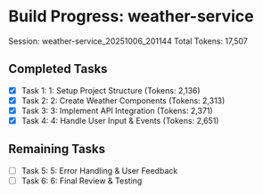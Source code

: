 # Build Progress: weather-service
Session: weather-service_20251006_201144
Total Tokens: 17,507

## Completed Tasks
- [x] Task 1: 1: Setup Project Structure (Tokens: 2,136)
- [x] Task 2: 2: Create Weather Components (Tokens: 2,313)
- [x] Task 3: 3: Implement API Integration (Tokens: 2,371)
- [x] Task 4: 4: Handle User Input & Events (Tokens: 2,651)

## Remaining Tasks
- [ ] Task 5: 5: Error Handling & User Feedback
- [ ] Task 6: 6: Final Review & Testing
